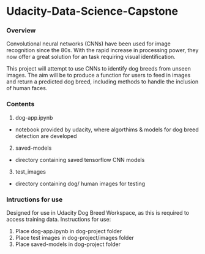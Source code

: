 # Udacity-Data-Science-Capstone

### Overview

Convolutional neural networks (CNNs) have been used for image recognition since the 80s. With the rapid increase in processing power, they now offer a great solution for an task requiring visual identification.

This project will attempt to use CNNs to identify dog breeds from unseen images. The aim will be to produce a function for users to feed in images and return a predicted dog breed, including methods to handle the inclusion of human faces.

### Contents

1. dog-app.ipynb
- notebook provided by udacity, where algorthims & models for dog breed detection are developed
2. saved-models
- directory containing saved tensorflow CNN models
3. test_images
- directory containing dog/ human images for testing


### Intructions for use

Designed for use in Udacity Dog Breed Workspace, as this is required to access training data. Instructions for use:

1. Place dog-app.ipynb in dog-project folder
2. Place test images in dog-project/images folder
3. Place saved-models in dog-project folder


